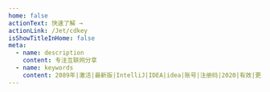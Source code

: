```yaml
---
home: false
actionText: 快速了解 →
actionLink: /Jet/cdkey
isShowTitleInHome: false
meta:
  - name: description  
    content: 专注互联网分享
  - name: keywords
    content: 2089年|激活|最新版|IntelliJ|IDEA|idea|账号|注册码|2020|有效|更新|教育
---
```


